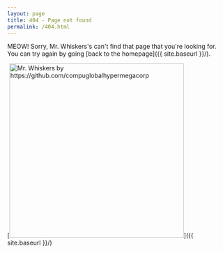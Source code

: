 ```yaml
---
layout: page
title: 404 - Page not found
permalink: /404.html
---
```


MEOW! Sorry, Mr. Whiskers's can't find that page that you're looking for. You can try again by going [back to the homepage]({{ site.baseurl }}/).

[<img src="{{ site.baseurl }}/images/meow.png" alt="Mr. Whiskers by https://github.com/compuglobalhypermegacorp" style="width: 400px;"/>]({{ site.baseurl }}/)
